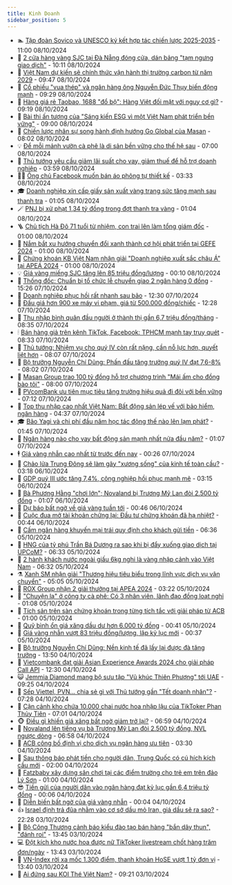 ```yaml
---
title: Kinh Doanh
sidebar_position: 5
---
```


<!-- dantri-kinh-doanh:START -->
- 🏊 [Tập đoàn Sovico và UNESCO ký kết hợp tác chiến lược 2025-2035](https://dantri.com.vn/kinh-doanh/tap-doan-sovico-va-unesco-ky-ket-hop-tac-chien-luoc-2025-2035-20241008164208850.htm) - 11:00 08/10/2024
- 🦆 [2 cửa hàng vàng SJC tại Đà Nẵng đóng cửa, dán bảng &quot;tạm ngưng giao dịch&quot;](https://dantri.com.vn/kinh-doanh/2-cua-hang-vang-sjc-tai-da-nang-dong-cua-dan-bang-tam-ngung-giao-dich-20241008145551507.htm) - 10:11 08/10/2024
- 🦄 [Việt Nam dự kiến sẽ chính thức vận hành thị trường carbon từ năm 2029](https://dantri.com.vn/kinh-doanh/viet-nam-du-kien-se-chinh-thuc-van-hanh-thi-truong-carbon-tu-nam-2029-20241008163859973.htm) - 09:47 08/10/2024
- 🌝 [Cổ phiếu &quot;vua thép&quot; và ngân hàng ông Nguyễn Đức Thụy biến động mạnh](https://dantri.com.vn/kinh-doanh/co-phieu-vua-thep-va-ngan-hang-ong-nguyen-duc-thuy-bien-dong-manh-20241008162128296.htm) - 09:29 08/10/2024
- 💃 [Hàng giá rẻ Taobao, 1688 &quot;đổ bộ&quot;: Hàng Việt đối mặt với nguy cơ gì?](https://dantri.com.vn/kinh-doanh/hang-gia-re-taobao-1688-do-bo-hang-viet-doi-mat-voi-nguy-co-gi-20241006195606514.htm) - 09:19 08/10/2024
- 🦏 [Bài thi ấn tượng của &quot;Sáng kiến ESG vì một Việt Nam phát triển bền vững&quot;](https://dantri.com.vn/kinh-doanh/bai-thi-an-tuong-cua-sang-kien-esg-vi-mot-viet-nam-phat-trien-ben-vung-20241008115240385.htm) - 09:00 08/10/2024
- 🦩 [Chiến lược nhân sự song hành định hướng Go Global của Masan](https://dantri.com.vn/kinh-doanh/chien-luoc-nhan-su-song-hanh-dinh-huong-go-global-cua-masan-20241008145414309.htm) - 08:02 08/10/2024
- 💡 [Để mỗi mảnh vườn cà phê là di sản bền vững cho thế hệ sau](https://dantri.com.vn/kinh-doanh/de-moi-manh-vuon-ca-phe-la-di-san-ben-vung-cho-the-he-sau-20241007123009309.htm) - 07:00 08/10/2024
- 🌊 [Thủ tướng yêu cầu giảm lãi suất cho vay, giảm thuế để hỗ trợ doanh nghiệp](https://dantri.com.vn/kinh-doanh/thu-tuong-yeu-cau-giam-lai-suat-cho-vay-giam-thue-de-ho-tro-doanh-nghiep-20241008105626514.htm) - 03:59 08/10/2024
- 🧑‍💻 [Ông chủ Facebook muốn bán áo phông tự thiết kế](https://dantri.com.vn/kinh-doanh/ong-chu-facebook-muon-ban-ao-phong-tu-thiet-ke-20241008101814113.htm) - 03:33 08/10/2024
- 🎓 [Doanh nghiệp xin cấp giấy sản xuất vàng trang sức tăng mạnh sau thanh tra](https://dantri.com.vn/kinh-doanh/doanh-nghiep-xin-cap-giay-san-xuat-vang-trang-suc-tang-manh-sau-thanh-tra-20241008071829409.htm) - 01:05 08/10/2024
- 🪄 [PNJ bị xử phạt 1,34 tỷ đồng trong đợt thanh tra vàng](https://dantri.com.vn/kinh-doanh/pnj-bi-xu-phat-134-ty-dong-trong-dot-thanh-tra-vang-20241008075248134.htm) - 01:04 08/10/2024
- 🪜 [Chủ tịch Hà Đô 71 tuổi từ nhiệm, con trai lên làm tổng giám đốc](https://dantri.com.vn/kinh-doanh/chu-tich-ha-do-71-tuoi-tu-nhiem-con-trai-len-lam-tong-giam-doc-20241008071728404.htm) - 01:00 08/10/2024
- 🦄 [Nắm bắt xu hướng chuyển đổi xanh thành cơ hội phát triển tại GEFE 2024](https://dantri.com.vn/kinh-doanh/nam-bat-xu-huong-chuyen-doi-xanh-thanh-co-hoi-phat-trien-tai-gefe-2024-20241008055111257.htm) - 01:00 08/10/2024
- 💯 [Chứng khoán KB Việt Nam nhận giải &quot;Doanh nghiệp xuất sắc châu Á&quot; tại APEA 2024](https://dantri.com.vn/kinh-doanh/chung-khoan-kb-viet-nam-nhan-giai-doanh-nghiep-xuat-sac-chau-a-tai-apea-2024-20241008073500383.htm) - 01:00 08/10/2024
- 💡 [Giá vàng miếng SJC tăng lên 85 triệu đồng/lượng](https://dantri.com.vn/kinh-doanh/gia-vang-mieng-sjc-tang-len-85-trieu-dongluong-20241008065410671.htm) - 00:10 08/10/2024
- 🧰 [Thống đốc: Chuẩn bị tổ chức lễ chuyển giao 2 ngân hàng 0 đồng](https://dantri.com.vn/kinh-doanh/thong-doc-chuan-bi-to-chuc-le-chuyen-giao-2-ngan-hang-0-dong-20241007214041699.htm) - 15:26 07/10/2024
- 🎊 [Doanh nghiệp phục hồi rất nhanh sau bão](https://dantri.com.vn/kinh-doanh/doanh-nghiep-phuc-hoi-rat-nhanh-sau-bao-20241007182155948.htm) - 12:30 07/10/2024
- 🔭 [Đấu giá hơn 900 xe máy vi phạm, giá từ 500.000 đồng/chiếc](https://dantri.com.vn/kinh-doanh/dau-gia-hon-900-xe-may-vi-pham-gia-tu-500000-dongchiec-20241007173141557.htm) - 12:28 07/10/2024
- 💼 [Thu nhập bình quân đầu người ở thành thị gần 6,7 triệu đồng/tháng](https://dantri.com.vn/kinh-doanh/thu-nhap-binh-quan-dau-nguoi-o-thanh-thi-gan-67-trieu-dongthang-20241007151153103.htm) - 08:35 07/10/2024
- 🕯 [Bán hàng giả trên kênh TikTok, Facebook: TPHCM mạnh tay truy quét](https://dantri.com.vn/kinh-doanh/ban-hang-gia-tren-kenh-tiktok-facebook-tphcm-manh-tay-truy-quet-20241007152946066.htm) - 08:33 07/10/2024
- 🫣 [Thủ tướng: Nhiệm vụ cho quý IV còn rất nặng, cần nỗ lực hơn, quyết liệt hơn](https://dantri.com.vn/kinh-doanh/thu-tuong-nhiem-vu-cho-quy-iv-con-rat-nang-can-no-luc-hon-quyet-liet-hon-20241007124132339.htm) - 08:07 07/10/2024
- 🤠 [Bộ trưởng Nguyễn Chí Dũng: Phấn đấu tăng trưởng quý IV đạt 7,6-8%](https://dantri.com.vn/kinh-doanh/bo-truong-nguyen-chi-dung-phan-dau-tang-truong-quy-iv-dat-76-8-20241007124029783.htm) - 08:02 07/10/2024
- 🌈 [Masan Group trao 100 tỷ đồng hỗ trợ chương trình &quot;Mái ấm cho đồng bào tôi&quot;](https://dantri.com.vn/kinh-doanh/masan-group-trao-100-ty-dong-ho-tro-chuong-trinh-mai-am-cho-dong-bao-toi-20241007145035278.htm) - 08:00 07/10/2024
- 🦅 [PVcomBank ưu tiên mục tiêu tăng trưởng hiệu quả đi đôi với bền vững](https://dantri.com.vn/kinh-doanh/pvcombank-uu-tien-muc-tieu-tang-truong-hieu-qua-di-doi-voi-ben-vung-20241007135530506.htm) - 07:12 07/10/2024
- 🌁 [Top thu nhập cao nhất Việt Nam: Bất động sản lép vế với bảo hiểm, ngân hàng](https://dantri.com.vn/kinh-doanh/top-thu-nhap-cao-nhat-viet-nam-bat-dong-san-lep-ve-voi-bao-hiem-ngan-hang-20241007101658744.htm) - 04:37 07/10/2024
- 🎓 [Bão Yagi và chi phí đầu năm học tác động thế nào lên lạm phát?](https://dantri.com.vn/kinh-doanh/bao-yagi-va-chi-phi-dau-nam-hoc-tac-dong-the-nao-len-lam-phat-20241007083938729.htm) - 01:45 07/10/2024
- 📝 [Ngân hàng nào cho vay bất động sản mạnh nhất nửa đầu năm?](https://dantri.com.vn/kinh-doanh/ngan-hang-nao-cho-vay-bat-dong-san-manh-nhat-nua-dau-nam-20240914191317412.htm) - 01:07 07/10/2024
- 🕴 [Giá vàng nhẫn cao nhất từ trước đến nay](https://dantri.com.vn/kinh-doanh/gia-vang-nhan-cao-nhat-tu-truoc-den-nay-20241007071846304.htm) - 00:26 07/10/2024
- 🧰 [Chảo lửa Trung Đông sẽ làm gãy &quot;xương sống&quot; của kinh tế toàn cầu?](https://dantri.com.vn/kinh-doanh/chao-lua-trung-dong-se-lam-gay-xuong-song-cua-kinh-te-toan-cau-20241006004135207.htm) - 03:18 06/10/2024
- 🤖 [GDP quý III ước tăng 7,4%, công nghiệp hồi phục mạnh mẽ](https://dantri.com.vn/kinh-doanh/gdp-quy-iii-uoc-tang-74-cong-nghiep-hoi-phuc-manh-me-20241006101321916.htm) - 03:15 06/10/2024
- 🤠 [Bà Phương Hằng &quot;chơi lớn&quot;; Novaland bị Trương Mỹ Lan đòi 2.500 tỷ đồng](https://dantri.com.vn/kinh-doanh/ba-phuong-hang-choi-lon-novaland-bi-truong-my-lan-doi-2500-ty-dong-20241006075852564.htm) - 01:07 06/10/2024
- 🌮 [Dự báo bất ngờ về giá vàng tuần tới](https://dantri.com.vn/kinh-doanh/du-bao-bat-ngo-ve-gia-vang-tuan-toi-20241005231157628.htm) - 00:46 06/10/2024
- 🦄 [Cuộc đua mở tài khoản chững lại: Đầu tư chứng khoán đã hạ nhiệt?](https://dantri.com.vn/kinh-doanh/cuoc-dua-mo-tai-khoan-chung-lai-dau-tu-chung-khoan-da-ha-nhiet-20241005143555930.htm) - 00:44 06/10/2024
- 👺 [Cấm ngân hàng khuyến mại trái quy định cho khách gửi tiền](https://dantri.com.vn/kinh-doanh/cam-ngan-hang-khuyen-mai-trai-quy-dinh-cho-khach-gui-tien-20241005115649410.htm) - 06:36 05/10/2024
- 🤗 [HNG của tỷ phú Trần Bá Dương ra sao khi bị đẩy xuống giao dịch tại UPCoM?](https://dantri.com.vn/kinh-doanh/hng-cua-ty-phu-tran-ba-duong-ra-sao-khi-bi-day-xuong-giao-dich-tai-upcom-20241005111219730.htm) - 06:33 05/10/2024
- 💪 [2 hành khách nước ngoài giấu 6kg nghi là vàng nhập cảnh vào Việt Nam](https://dantri.com.vn/kinh-doanh/2-hanh-khach-nuoc-ngoai-giau-6kg-nghi-la-vang-nhap-canh-vao-viet-nam-20241005121640822.htm) - 06:32 05/10/2024
- ⚗️ [Xanh SM nhận giải &quot;Thương hiệu tiêu biểu trong lĩnh vực dịch vụ vận chuyển&quot;](https://dantri.com.vn/kinh-doanh/xanh-sm-nhan-giai-thuong-hieu-tieu-bieu-trong-linh-vuc-dich-vu-van-chuyen-20241005114807550.htm) - 05:05 05/10/2024
- 🧠 [ROX Group nhận 2 giải thưởng tại APEA 2024](https://dantri.com.vn/kinh-doanh/rox-group-nhan-2-giai-thuong-tai-apea-2024-20241005100428314.htm) - 03:22 05/10/2024
- 🗽 [&quot;Chuyện lạ&quot; ở công ty cà phê: Có 3 nhân viên, lãnh đạo đồng loạt nghỉ](https://dantri.com.vn/kinh-doanh/chuyen-la-o-cong-ty-ca-phe-co-3-nhan-vien-lanh-dao-dong-loat-nghi-20241005063940457.htm) - 01:08 05/10/2024
- 🫣 [Tích sản trên sàn chứng khoán trong từng tích tắc với giải pháp từ ACB](https://dantri.com.vn/kinh-doanh/tich-san-tren-san-chung-khoan-trong-tung-tich-tac-voi-giai-phap-tu-acb-20241004175730883.htm) - 01:00 05/10/2024
- 🫣 [Quỹ bình ổn giá xăng dầu dư hơn 6.000 tỷ đồng](https://dantri.com.vn/kinh-doanh/quy-binh-on-gia-xang-dau-du-hon-6000-ty-dong-20241005001941839.htm) - 00:41 05/10/2024
- 🫣 [Giá vàng nhẫn vượt 83 triệu đồng/lượng, lập kỷ lục mới](https://dantri.com.vn/kinh-doanh/gia-vang-nhan-vuot-83-trieu-dongluong-lap-ky-luc-moi-20241005000432371.htm) - 00:37 05/10/2024
- 💂 [Bộ trưởng Nguyễn Chí Dũng: Nền kinh tế đã lấy lại được đà tăng trưởng](https://dantri.com.vn/kinh-doanh/bo-truong-nguyen-chi-dung-nen-kinh-te-da-lay-lai-duoc-da-tang-truong-20241004203947803.htm) - 13:50 04/10/2024
- 💫 [Vietcombank đạt giải Asian Experience Awards 2024 cho giải pháp Call API](https://dantri.com.vn/kinh-doanh/vietcombank-dat-giai-asian-experience-awards-2024-cho-giai-phap-call-api-20241004164901523.htm) - 12:30 04/10/2024
- 😺 [Jemmia Diamond mang bộ sưu tập &quot;Vũ khúc Thiên Phượng&quot; tới UAE](https://dantri.com.vn/kinh-doanh/jemmia-diamond-mang-bo-suu-tap-vu-khuc-thien-phuong-toi-uae-20241004161147149.htm) - 09:25 04/10/2024
- 🦆 [Sếp Viettel, PVN... chia sẻ gì với Thủ tướng gần &quot;Tết doanh nhân&quot;?](https://dantri.com.vn/kinh-doanh/sep-viettel-pvn-chia-se-gi-voi-thu-tuong-gan-tet-doanh-nhan-20241004120531533.htm) - 07:28 04/10/2024
- 👀 [Cận cảnh kho chứa 10.000 chai nước hoa nhập lậu của TikToker Phan Thủy Tiên](https://dantri.com.vn/kinh-doanh/can-canh-kho-chua-10000-chai-nuoc-hoa-nhap-lau-cua-tiktoker-phan-thuy-tien-20241004095448129.htm) - 07:01 04/10/2024
- 🐵 [Điều gì khiến giá xăng bất ngờ giảm trở lại?](https://dantri.com.vn/kinh-doanh/dieu-gi-khien-gia-xang-bat-ngo-giam-tro-lai-20241004101207607.htm) - 06:59 04/10/2024
- 🤖 [Novaland lên tiếng vụ bà Trương Mỹ Lan đòi 2.500 tỷ đồng, NVL ngược dòng](https://dantri.com.vn/kinh-doanh/novaland-len-tieng-vu-ba-truong-my-lan-doi-2500-ty-dong-nvl-nguoc-dong-20241004125232928.htm) - 06:58 04/10/2024
- 💂 [ACB công bố định vị cho dịch vụ ngân hàng ưu tiên](https://dantri.com.vn/kinh-doanh/acb-cong-bo-dinh-vi-cho-dich-vu-ngan-hang-uu-tien-20241004102100007.htm) - 03:30 04/10/2024
- 🦆 [Sau thông báo phát tiền cho người dân, Trung Quốc có cú hích kích cầu mới](https://dantri.com.vn/kinh-doanh/sau-thong-bao-phat-tien-cho-nguoi-dan-trung-quoc-co-cu-hich-kich-cau-moi-20241004065009131.htm) - 02:00 04/10/2024
- 🦅 [Fatzbaby xây dựng sân chơi tại các điểm trường cho trẻ em trên đảo Lý Sơn](https://dantri.com.vn/kinh-doanh/fatzbaby-xay-dung-san-choi-tai-cac-diem-truong-cho-tre-em-tren-dao-ly-son-20241004104401635.htm) - 01:00 04/10/2024
- 😎 [Tiền gửi của người dân vào ngân hàng đạt kỷ lục gần 6,4 triệu tỷ đồng](https://dantri.com.vn/kinh-doanh/tien-gui-cua-nguoi-dan-vao-ngan-hang-dat-ky-luc-gan-64-trieu-ty-dong-20241003210904369.htm) - 00:06 04/10/2024
- 🐎 [Diễn biến bất ngờ của giá vàng nhẫn](https://dantri.com.vn/kinh-doanh/dien-bien-bat-ngo-cua-gia-vang-nhan-20241003213200771.htm) - 00:04 04/10/2024
- 👍 [Israel định trả đũa nhằm vào cơ sở dầu mỏ Iran, giá dầu sẽ ra sao?](https://dantri.com.vn/kinh-doanh/israel-dinh-tra-dua-nham-vao-co-so-dau-mo-iran-gia-dau-se-ra-sao-20241003191953807.htm) - 22:28 03/10/2024
- 🦒 [Bộ Công Thương cảnh báo kiểu đào tạo bán hàng &quot;bắn dây thun&quot;, &quot;đánh roi&quot;](https://dantri.com.vn/kinh-doanh/bo-cong-thuong-canh-bao-kieu-dao-tao-ban-hang-ban-day-thun-danh-roi-20241003163652976.htm) - 13:45 03/10/2024
- 💻 [Đột kích kho nước hoa được nữ TikToker livestream chốt hàng trăm đơn/ngày](https://dantri.com.vn/kinh-doanh/dot-kich-kho-nuoc-hoa-duoc-nu-tiktoker-livestream-chot-hang-tram-donngay-20241003174614348.htm) - 13:43 03/10/2024
- 👺 [VN-Index rời xa mốc 1.300 điểm, thanh khoản HoSE vượt 1 tỷ đơn vị](https://dantri.com.vn/kinh-doanh/vn-index-roi-xa-moc-1300-diem-thanh-khoan-hose-vuot-1-ty-don-vi-20241003170754088.htm) - 13:40 03/10/2024
- 🧐 [Ai đứng sau KOI Thé Việt Nam?](https://dantri.com.vn/kinh-doanh/ai-dung-sau-koi-the-viet-nam-20241003153034887.htm) - 09:21 03/10/2024<!-- dantri-kinh-doanh:END -->
